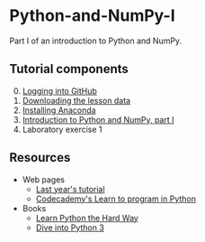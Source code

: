 # Python-and-NumPy-I
Part I of an introduction to Python and NumPy.

## Tutorial components
0. [Logging into GitHub](Lesson/GitHub.md)
1. [Downloading the lesson data](Lesson/Data.md)
2. [Installing Anaconda](Lesson/Anaconda.md)
3. [Introduction to Python and NumPy, part I](Lesson/Python-and-NumPy-I.md)
4. Laboratory exercise 1

## Resources
- Web pages
  - [Last year's tutorial](https://wiki.helsinki.fi/x/5LHABw)
  - [Codecademy's Learn to program in Python](https://www.codecademy.com/learn/python)
- Books
  - [Learn Python the Hard Way](http://learnpythonthehardway.org/book/)
  - [Dive into Python 3](http://www.diveinto.org/python3/)

